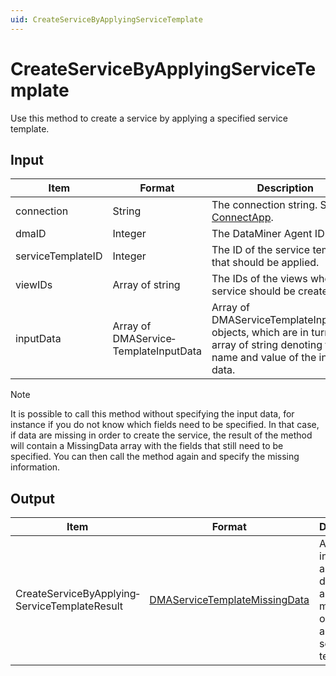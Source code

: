 ```yaml
---
uid: CreateServiceByApplyingServiceTemplate
---
```


# CreateServiceByApplyingServiceTemplate

Use this method to create a service by applying a specified service template.

## Input

| Item | Format | Description |
|--|--|--|
| connection | String | The connection string. See [ConnectApp](xref:ConnectApp). |
| dmaID | Integer | The DataMiner Agent ID. |
| serviceTemplateID | Integer | The ID of the service template that should be applied. |
| viewIDs | Array of string | The IDs of the views where the service should be created. |
| inputData | Array of DMAService­TemplateInputData | Array of DMAServiceTemplateInputData objects, which are in turn an array of string denoting the name and value of the input data. |

> [!NOTE]
> It is possible to call this method without specifying the input data, for instance if you do not know which fields need to be specified. In that case, if data are missing in order to create the service, the result of the method will contain a MissingData array with the fields that still need to be specified. You can then call the method again and specify the missing information.

## Output

| Item | Format | Description |
|--|--|--|
| CreateServiceByApplying­ServiceTemplateResult | [DMAServiceTemplateMissingData](xref:DMAServiceTemplateMissingData) | An array indicating any input data that are still missing in order to apply the service template. |
